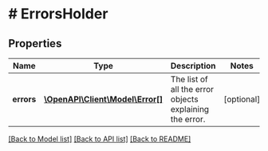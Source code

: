 # # ErrorsHolder

## Properties

Name | Type | Description | Notes
------------ | ------------- | ------------- | -------------
**errors** | [**\OpenAPI\Client\Model\Error[]**](Error.md) | The list of all the error objects explaining the error. | [optional]

[[Back to Model list]](../../README.md#models) [[Back to API list]](../../README.md#endpoints) [[Back to README]](../../README.md)
